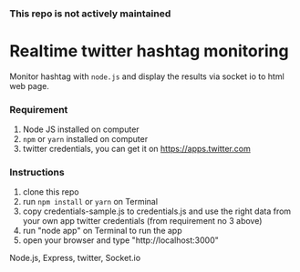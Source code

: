 ### This repo is not actively maintained

# Realtime twitter hashtag monitoring

Monitor hashtag with `node.js` and display the results via socket io to html web page.

### Requirement
1. Node JS installed on computer
2. `npm` or `yarn` installed on computer
3. twitter credentials, you can get it on https://apps.twitter.com

### Instructions
1. clone this repo
2. run `npm install` or `yarn` on Terminal
3. copy credentials-sample.js to credentials.js and use the right data from your own app twitter credentials (from requirement no 3 above)
4. run "node app" on Terminal to run the app
5. open your browser and type "http://localhost:3000"

Node.js, Express, twitter, Socket.io

